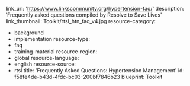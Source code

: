 link_url: 'https://www.linkscommunity.org/hypertension-faq/'
description: 'Frequently asked questions compiled by Resolve to Save Lives'
link_thumbnail: Toolkit/rtsl_htn_faq_v4.jpg
resource-category:
  - background
  - implementation
resource-type:
  - faq
  - training-material
resource-region:
  - global
resource-language:
  - english
resource-source:
  - rtsl
title: 'Frequently Asked Questions: Hypertension Management'
id: f58fe4de-b43d-4fdc-bc03-200bf7846b23
blueprint: Toolkit
